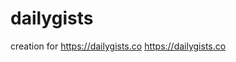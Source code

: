 # dailygists
creation for https://dailygists.co
<a href="https://dailygists.co" rel="">https://dailygists.co</a>
